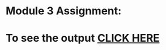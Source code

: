 # Module 3 Assignment:

# To see the output [CLICK HERE](https://tmayankv.github.io/Coursera-HTML-CSS-and-JavaScript-for-Web-Developers/module4-Assignment/index.html)

